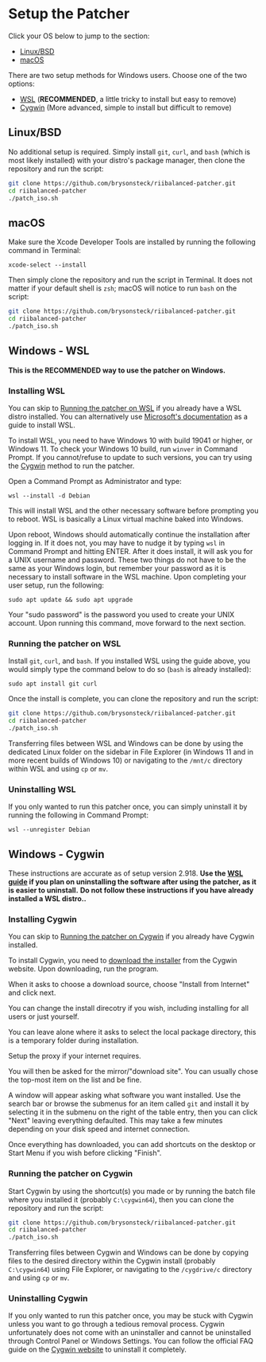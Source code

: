 # Setup the Patcher

Click your OS below to jump to the section:

* [Linux/BSD](#linuxbsd)
* [macOS](#macOS)

There are two setup methods for Windows users. Choose one of the two options:

* [WSL](#windows---wsl) (**RECOMMENDED**, a little tricky to install but easy to remove)
* [Cygwin](#windows---cygwin) (More advanced, simple to install but difficult to remove)

## Linux/BSD

No additional setup is required. Simply install `git`, `curl`, and `bash` (which is most likely installed) with your distro's package manager, then clone the repository and run the script:

```bash
git clone https://github.com/brysonsteck/riibalanced-patcher.git
cd riibalanced-patcher
./patch_iso.sh
```

## macOS

Make sure the Xcode Developer Tools are installed by running the following command in Terminal:

```
xcode-select --install
```

Then simply clone the repository and run the script in Terminal. It does not matter if your default shell is `zsh`; macOS will notice to run `bash` on the script:

```bash
git clone https://github.com/brysonsteck/riibalanced-patcher.git
cd riibalanced-patcher
./patch_iso.sh
```

## Windows - WSL

**This is the RECOMMENDED way to use the patcher on Windows.**

### Installing WSL

You can skip to [Running the patcher on WSL](#Running-the-patcher-on-wsl) if you already have a WSL distro installed. You can alternatively use [Microsoft's documentation](https://docs.microsoft.com/en-us/windows/wsl/install) as a guide to install WSL.

To install WSL, you need to have Windows 10 with build 19041 or higher, or Windows 11. To check your Windows 10 build, run `winver` in Command Prompt. If you cannot/refuse to update to such versions, you can try using the [Cygwin](#windows---cygwin) method to run the patcher.

Open a Command Prompt as Administrator and type:

```
wsl --install -d Debian
```

This will install WSL and the other necessary software before prompting you to reboot. WSL is basically a Linux virtual machine baked into Windows.

Upon reboot, Windows should automatically continue the installation after logging in. If it does not, you may have to nudge it by typing `wsl` in Command Prompt and hitting ENTER. After it does install, it will ask you for a UNIX username and password. These two things do not have to be the same as your Windows login, but remember your password as it is necessary to install software in the WSL machine. Upon completing your user setup, run the following:

```
sudo apt update && sudo apt upgrade
```

Your "sudo password" is the password you used to create your UNIX account. Upon running this command, move forward to the next section.

### Running the patcher on WSL

Install `git`, `curl`, and `bash`. If you installed WSL using the guide above, you would simply type the command below to do so (`bash` is already installed):

```
sudo apt install git curl
```

Once the install is complete, you can clone the repository and run the script:
```bash
git clone https://github.com/brysonsteck/riibalanced-patcher.git
cd riibalanced-patcher
./patch_iso.sh
```

Transferring files between WSL and Windows can be done by using the dedicated Linux folder on the sidebar in File Explorer (in Windows 11 and in more recent builds of Windows 10) or navigating to the `/mnt/c` directory within WSL and using `cp` or `mv`.

### Uninstalling WSL

If you only wanted to run this patcher once, you can simply uninstall it by running the following in Command Prompt:

```
wsl --unregister Debian
```

## Windows - Cygwin

These instructions are accurate as of setup version 2.918. **Use the [WSL guide](#windows---wsl) if you plan on uninstalling the software after using the patcher, as it is easier to uninstall.** **Do not follow these instructions if you have already installed a WSL distro..**

### Installing Cygwin

You can skip to [Running the patcher on Cygwin](#Running-the-patcher-on-Cygwin) if you already have Cygwin installed.

To install Cygwin, you need to [download the installer]() from the Cygwin website. Upon downloading, run the program. 

When it asks to choose a download source, choose "Install from Internet" and click next.

You can change the install direcotry if you wish, including installing for all users or just yourself.

You can leave alone where it asks to select the local package directory, this is a temporary folder during installation.

Setup the proxy if your internet requires.

You will then be asked for the mirror/"download site". You can usually chose the top-most item on the list and be fine.

A window will appear asking what software you want installed. Use the search bar or browse the submenus for an item called `git` and install it by selecting it in the submenu on the right of the table entry, then you can click "Next" leaving everything defaulted. This may take a few minutes depending on your disk speed and internet connection.

Once everything has downloaded, you can add shortcuts on the desktop or Start Menu if you wish before clicking "Finish".

### Running the patcher on Cygwin

Start Cygwin by using the shortcut(s) you made or by running the batch file where you installed it (probably `C:\cygwin64`), then you can clone the repository and run the script:

```bash
git clone https://github.com/brysonsteck/riibalanced-patcher.git
cd riibalanced-patcher
./patch_iso.sh
```

Transferring files between Cygwin and Windows can be done by copying files to the desired directory within the Cygwin install (probably `C:\cygwin64`) using File Explorer, or navigating to the `/cygdrive/c` directory and using `cp` or `mv`.

### Uninstalling Cygwin

If you only wanted to run this patcher once, you may be stuck with Cygwin unless you want to go through a tedious removal process. Cygwin unfortunately does not come with an uninstaller and cannot be uninstalled through Control Panel or Windows Settings. You can follow the official FAQ guide on the [Cygwin website](https://www.cygwin.com/faq.html#faq.setup.uninstall-all) to uninstall it completely.
